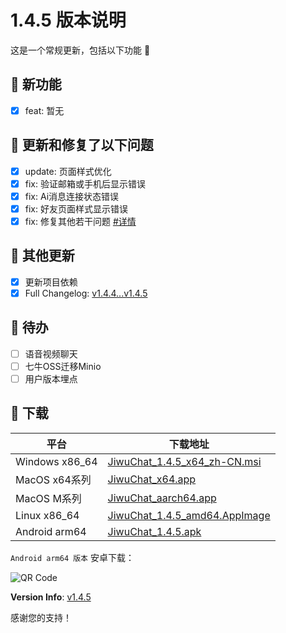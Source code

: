 # 1.4.5 版本说明

这是一个常规更新，包括以下功能 🧪

## 🔮 新功能

- [x] feat: 暂无

## 🔨 更新和修复了以下问题

- [x] update: 页面样式优化
- [x] fix: 验证邮箱或手机后显示错误
- [x] fix: Ai消息连接状态错误
- [x] fix: 好友页面样式显示错误
- [x] fix: 修复其他若干问题 [#详情](https://github.com/KiWi233333/jiwu-mall-chat-tauri/compare/v1.4.4...v1.4.5)

## 🧿 其他更新

- [x] 更新项目依赖
- [x] Full Changelog: [v1.4.4...v1.4.5](https://github.com/KiWi233333/jiwu-mall-chat-tauri/compare/v1.4.4...v1.4.5)

## 📌 待办

- [ ] 语音视频聊天
- [ ] 七牛OSS迁移Minio
- [ ] 用户版本埋点

## 🧪 下载

| 平台           | 下载地址                                                                                                                                   |
| -------------- | ------------------------------------------------------------------------------------------------------------------------------------------ |
| Windows x86_64 | [JiwuChat_1.4.5_x64_zh-CN.msi](https://github.com/KiWi233333/jiwu-mall-chat-tauri/releases/download/v1.4.5/JiwuChat_1.4.5_x64_zh-CN.msi)   |
| MacOS x64系列  | [JiwuChat_x64.app](https://github.com/KiWi233333/jiwu-mall-chat-tauri/releases/download/v1.4.5/JiwuChat_1.4.5_x64.dmg)                     |
| MacOS M系列    | [JiwuChat_aarch64.app](https://github.com/KiWi233333/jiwu-mall-chat-tauri/releases/download/v1.4.5/JiwuChat_1.4.5_aarch64.dmg)             |
| Linux x86_64   | [JiwuChat_1.4.5_amd64.AppImage](https://github.com/KiWi233333/jiwu-mall-chat-tauri/releases/download/v1.4.5/JiwuChat_1.4.5_amd64.AppImage) |
| Android arm64  | [JiwuChat_1.4.5.apk](https://github.com/KiWi233333/jiwu-mall-chat-tauri/releases/download/v1.4.5/JiwuChat_1.4.5.apk)                       |

<!-- JiwuChat_1.4.5.apk -->

`Android arm64 版本` 安卓下载：

![QR Code](https://api.jiwu.kiwi2333.top/res/qrcode/stream?content=https://github.com/KiWi233333/jiwu-mall-chat-tauri/releases/download/v1.4.5/JiwuChat_1.4.5.apk&w=200&h=200)

**Version Info**: [v1.4.5](https://github.com/KiWi233333/jiwu-mall-chat-tauri/blob/main/.github/releasemd/v1.4.5.md)

感谢您的支持！
